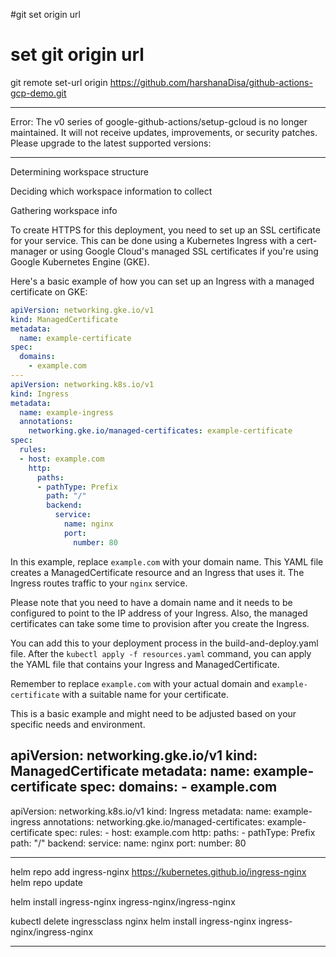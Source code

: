 #git set origin url

# set git origin url
git remote set-url origin https://github.com/harshanaDisa/github-actions-gcp-demo.git


--------------------

Error: The v0 series of google-github-actions/setup-gcloud is no longer maintained. It will not receive updates, improvements, or security patches. Please upgrade to the latest supported versions: 

-------------------------------

Determining workspace structure

Deciding which workspace information to collect

Gathering workspace info

To create HTTPS for this deployment, you need to set up an SSL certificate for your service. This can be done using a Kubernetes Ingress with a cert-manager or using Google Cloud's managed SSL certificates if you're using Google Kubernetes Engine (GKE).

Here's a basic example of how you can set up an Ingress with a managed certificate on GKE:

```yaml
apiVersion: networking.gke.io/v1
kind: ManagedCertificate
metadata:
  name: example-certificate
spec:
  domains:
    - example.com
---
apiVersion: networking.k8s.io/v1
kind: Ingress
metadata:
  name: example-ingress
  annotations:
    networking.gke.io/managed-certificates: example-certificate
spec:
  rules:
  - host: example.com
    http:
      paths:
      - pathType: Prefix
        path: "/"
        backend:
          service:
            name: nginx
            port:
              number: 80
```

In this example, replace `example.com` with your domain name. This YAML file creates a ManagedCertificate resource and an Ingress that uses it. The Ingress routes traffic to your `nginx` service.

Please note that you need to have a domain name and it needs to be configured to point to the IP address of your Ingress. Also, the managed certificates can take some time to provision after you create the Ingress.

You can add this to your deployment process in the build-and-deploy.yaml file. After the `kubectl apply -f resources.yaml` command, you can apply the YAML file that contains your Ingress and ManagedCertificate.

Remember to replace `example.com` with your actual domain and `example-certificate` with a suitable name for your certificate.

This is a basic example and might need to be adjusted based on your specific needs and environment.



apiVersion: networking.gke.io/v1
kind: ManagedCertificate
metadata:
    name: example-certificate
spec:
    domains:
        - example.com
---
apiVersion: networking.k8s.io/v1
kind: Ingress
metadata:
    name: example-ingress
    annotations:
        networking.gke.io/managed-certificates: example-certificate
spec:
    rules:
    - host: example.com
        http:
            paths:
            - pathType: Prefix
                path: "/"
                backend:
                    service:
                        name: nginx
                        port:
                            number: 80

-------------------------
helm repo add ingress-nginx https://kubernetes.github.io/ingress-nginx
helm repo update

helm install ingress-nginx ingress-nginx/ingress-nginx

kubectl delete ingressclass nginx
helm install ingress-nginx ingress-nginx/ingress-nginx


-----------------------------





